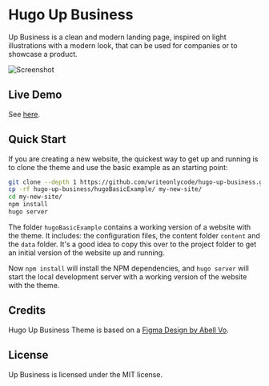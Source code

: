 # Hugo Up Business

Up Business is a clean and modern landing page, inspired on light illustrations
with a modern look, that can be used for companies or to showcase a product.

![Screenshot](https://github.com/writeonlycode/hugo-up-business/blob/main/images/screenshot.png?raw=true)

## Live Demo

See [here](https://hugo-up-business.netlify.app/).

## Quick Start

If you are creating a new website, the quickest way to get up and running is to
clone the theme  and use the basic example as an starting point:

```bash
git clone --depth 1 https://github.com/writeonlycode/hugo-up-business.git
cp -rf hugo-up-business/hugoBasicExample/ my-new-site/
cd my-new-site/
npm install
hugo server
```

The folder `hugoBasicExample` contains a working version of a website with the
theme. It includes: the configuration files, the content folder `content` and
the `data` folder. It's a good idea to copy this over to the project folder to
get an initial version of the website up and running.

Now `npm install` will install the NPM dependencies, and `hugo server` will
start the local development server with a working version of the website with
the theme.

## Credits

Hugo Up Business Theme is based on a [Figma Design by Abell
Vo](https://www.figma.com/community/file/1022163547182520272).

## License 

Up Business is licensed under the MIT license.
